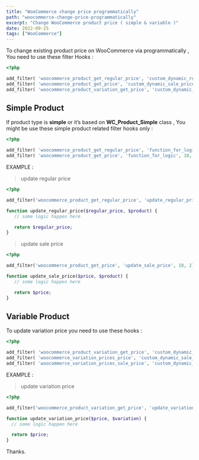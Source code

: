 ```yaml
---
title: "WooCommerce change price programmatically"
path: "woocommerce-change-price-programmatically"
excerpt: "Change WooCommerce product price ( simple & variable )"
date: 2022-09-25
tags: ["WooCommerce"]
---
```


To change existing product price on WooCommerce via programmatically , You need to use these filter Hooks :

```php
<?php

add_filter( 'woocommerce_product_get_regular_price', 'custom_dynamic_regular_price', 10, 2 );
add_filter( 'woocommerce_product_get_price', 'custom_dynamic_sale_price', 10, 2 );
add_filter( 'woocommerce_product_variation_get_price', 'custom_dynamic_sale_price', 10, 2 );
```

## Simple Product

If product type is **simple** or it’s based on **WC_Product_Simple** class , You might be use these simple product related filter hooks only :

```php
<?php

add_filter( 'woocommerce_product_get_regular_price', 'function_for_logic', 10, 2 );
add_filter( 'woocommerce_product_get_price', 'function_for_logic', 10, 2 );
```

EXAMPLE :

> update regular price

```php
<?php

add_filter('woocommerce_product_get_regular_price', 'update_regular_price', 10, 2);

function update_regular_price($regular_price, $product) {
   // some logic happen here

   return $regular_price;
}

```

> update sale price

```php
<?php

add_filter('woocommerce_product_get_price', 'update_sale_price', 10, 2);

function update_sale_price($price, $product) {
   // some logic happen here

   return $price;
}

```

## Variable Product

To update variation price you need to use these hooks :

```php
<?php

add_filter( 'woocommerce_product_variation_get_price', 'custom_dynamic_sale_price', 10, 2 );
add_filter( 'woocommerce_variation_prices_price', 'custom_dynamic_sale_price', 10, 2 );
add_filter( 'woocommerce_variation_prices_sale_price', 'custom_dynamic_sale_price', 10, 2 );
```

EXAMPLE :

> update variation price

```php
<?php

add_filter('woocommerce_product_variation_get_price', 'update_variation_price', 10, 2);

function update_variation_price($price, $variation) {
  // some logic happen here

  return $price;
}
```

Thanks.
